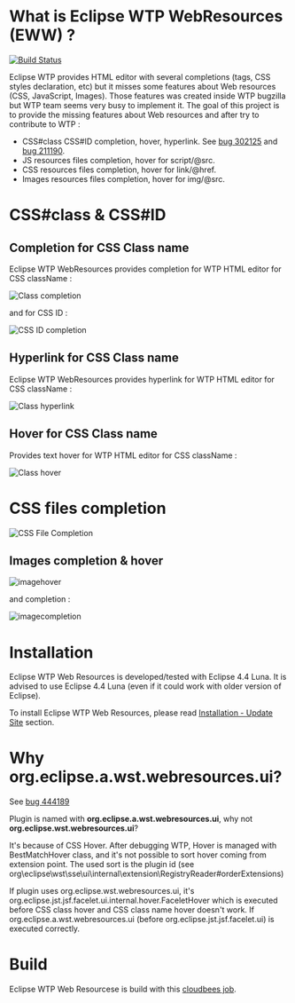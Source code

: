 What is Eclipse WTP WebResources (EWW) ?
===================

[![Build Status](https://secure.travis-ci.org/angelozerr/eclipse-wtp-webresources.png)](http://travis-ci.org/angelozerr/eclipse-wtp-webresources)

Eclipse WTP provides HTML editor with several completions (tags, CSS styles declaration, etc) but it misses some features about Web resources (CSS, JavaScript, Images). Those features was created inside WTP bugzilla but WTP team seems very busy to implement it. The goal of this project is to provide the missing features about Web resources and after try to contribute to WTP : 

 * CSS#class CSS#ID completion, hover, hyperlink. See [bug 302125](https://bugs.eclipse.org/bugs/show_bug.cgi?id=302125) and [bug 211190](https://bugs.eclipse.org/bugs/show_bug.cgi?id=211190).
 * JS resources files completion, hover for script/@src.
 * CSS resources files completion, hover for link/@href.
 * Images resources files completion, hover for img/@src.
   
# CSS#class & CSS#ID

## Completion for CSS Class name

Eclipse WTP WebResources provides completion for WTP HTML editor for CSS className : 

![Class completion](https://github.com/angelozerr/eclipse-wtp-webresources/wiki/images/ClassCompletion.png)

and for CSS ID : 

![CSS ID completion](https://github.com/angelozerr/eclipse-wtp-webresources/wiki/images/CSSIDCompletion.png)

## Hyperlink for CSS Class name

Eclipse WTP WebResources provides hyperlink for WTP HTML editor for CSS className : 

![Class hyperlink](https://github.com/angelozerr/eclipse-wtp-webresources/wiki/images/ClassHyperlink.png)

## Hover for CSS Class name

Provides text hover for WTP HTML editor for CSS className : 

![Class hover](https://github.com/angelozerr/eclipse-wtp-webresources/wiki/images/ClassHover.png)

# CSS files completion

![CSS File Completion](https://github.com/angelozerr/eclipse-wtp-webresources/wiki/images/CSSFileCompletion.png)

## Images completion & hover

![imagehover](https://cloud.githubusercontent.com/assets/1932211/4271513/01b62afe-3cd9-11e4-8cb0-3b1ddc5005f6.png)

and completion : 

![imagecompletion](https://cloud.githubusercontent.com/assets/1932211/4271537/43276e44-3cd9-11e4-9475-947a0bb25ef8.png)

# Installation

Eclipse WTP Web Resources is developed/tested with Eclipse 4.4 Luna. It is advised to use Eclipse 4.4 Luna (even if it could work with older version of Eclipse).

To install Eclipse WTP Web Resources, please read [Installation - Update Site](https://github.com/angelozerr/eclipse-wtp-webresources/wiki/Installation-Update-Site) section.

# Why org.eclipse.a.wst.webresources.ui?

See [bug 444189](https://bugs.eclipse.org/bugs/show_bug.cgi?id=444189)

Plugin is named with **org.eclipse.a.wst.webresources.ui**, why not **org.eclipse.wst.webresources.ui**?

It's because of CSS Hover. After debugging WTP, Hover is managed with BestMatchHover class, and it's not possible to sort hover coming from extension point. The used sort is the plugin id (see org\eclipse\wst\sse\ui\internal\extension\RegistryReader#orderExtensions) 

If plugin uses org.eclipse.wst.webresources.ui, it's org.eclipse.jst.jsf.facelet.ui.internal.hover.FaceletHover which is executed before CSS class hover and CSS class name hover doesn't work. If org.eclipse.a.wst.webresources.ui (before  org.eclipse.jst.jsf.facelet.ui) is executed correctly.

# Build

Eclipse WTP Web Resourcese is build with this [cloudbees job](https://opensagres.ci.cloudbees.com/job/eclipse-wtp-webresources/).
